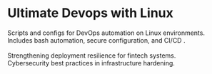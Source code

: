 # Ultimate Devops with Linux

Scripts and configs for DevOps automation on Linux environments.<br>
Includes bash automation, secure configuration, and CI/CD .<br>
<br>
Strengthening deployment resilience for fintech systems.<br>
Cybersecurity best practices in infrastructure hardening.<br>
